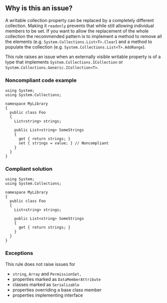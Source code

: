 ## Why is this an issue?

A writable collection property can be replaced by a completely different collection. Making it `readonly` prevents that while still
allowing individual members to be set. If you want to allow the replacement of the whole collection the recommended pattern is to implement a method
to remove all the elements (e.g. `System.Collections.List<T>.Clear`) and a method to populate the collection (e.g.
`System.Collections.List<T>.AddRange`).

This rule raises an issue when an externally visible writable property is of a type that implements `System.Collections.ICollection` or
`System.Collections.Generic.ICollection<T>`.

### Noncompliant code example

    using System;
    using System.Collections;
    
    namespace MyLibrary
    {
      public class Foo
      {
        List<string> strings;
    
        public List<string> SomeStrings
        {
          get { return strings; }
          set { strings = value; } // Noncompliant
        }
      }
    }

### Compliant solution

    using System;
    using System.Collections;
    
    namespace MyLibrary
    {
      public class Foo
      {
        List<string> strings;
    
        public List<string> SomeStrings
        {
          get { return strings; }
        }
      }
    }

### Exceptions

This rule does not raise issues for

-  `string`, `Array` and `PermissionSet,`
-  properties marked as `DataMemberAttribute`
-  classes marked as `Serializable`
-  properties overriding a base class member
-  properties implementing interface